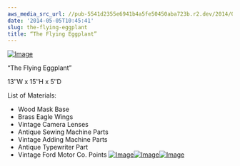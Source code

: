 ```yaml
---
aws_media_src_url: //pub-5541d2355e6941b4a5fe50450aba723b.r2.dev/2014/05/flyingeggplant.jpg
date: '2014-05-05T10:45:41'
slug: the-flying-eggplant
title: “The Flying Eggplant”
---
```


 [![Image](//pub-5541d2355e6941b4a5fe50450aba723b.r2.dev/2014/05/flyingeggplant.jpg?w=650)](//pub-5541d2355e6941b4a5fe50450aba723b.r2.dev/2014/05/flyingeggplant-close.jpg)

 “The Flying Eggplant”

 13″W x 15″H x 5″D

 List of Materials:

  * Wood Mask Base
 * Brass Eagle Wings
 * Vintage Camera Lenses
 * Antique Sewing Machine Parts
 * Vintage Adding Machine Parts
 * Antique Typewriter Part
 * Vintage Ford Motor Co. Points
  [![Image](//pub-5541d2355e6941b4a5fe50450aba723b.r2.dev/2014/05/flyingeggplant-close.jpg?w=650)](//pub-5541d2355e6941b4a5fe50450aba723b.r2.dev/2014/05/flyingeggplant-close.jpg)[![Image](//pub-5541d2355e6941b4a5fe50450aba723b.r2.dev/2014/05/flyingeggplant-angle2.jpg?w=650)](//pub-5541d2355e6941b4a5fe50450aba723b.r2.dev/2014/05/flyingeggplant-angle2.jpg)[![Image](//pub-5541d2355e6941b4a5fe50450aba723b.r2.dev/2014/05/flyingeggplant-angle.jpg?w=650)](//pub-5541d2355e6941b4a5fe50450aba723b.r2.dev/2014/05/flyingeggplant-angle.jpg)